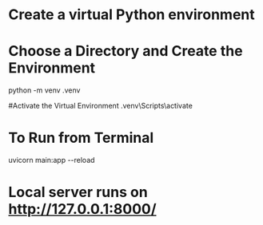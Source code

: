 # Create a virtual Python environment
# Choose a Directory and Create the Environment
python -m venv .venv

#Activate the Virtual Environment
.venv\Scripts\activate

# To Run from Terminal 
uvicorn main:app --reload      

# Local server runs on http://127.0.0.1:8000/
